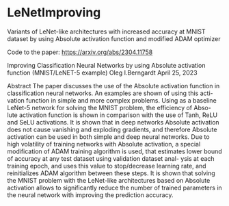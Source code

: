 # LeNetImproving
Variants of LeNet-like architectures with increased accuracy at MNIST dataset by using Absolute activation function and modified ADAM optimizer

Code to the paper: https://arxiv.org/abs/2304.11758

Improving Classification Neural Networks by
using Absolute activation function
(MNIST/LeNET-5 example)
Oleg I.Berngardt
April 25, 2023

Abstract
The paper discusses the use of the Absolute activation function in
classification neural networks. An examples are shown of using this acti-
vation function in simple and more complex problems. Using as a baseline
LeNet-5 network for solving the MNIST problem, the efficiency of Abso-
lute activation function is shown in comparison with the use of Tanh,
ReLU and SeLU activations. It is shown that in deep networks Absolute
activation does not cause vanishing and exploding gradients, and therefore
Absolute activation can be used in both simple and deep neural networks.
Due to high volatility of training networks with Absolute activation, a
special modification of ADAM training algorithm is used, that estimates
lower bound of accuracy at any test dataset using validation dataset anal-
ysis at each training epoch, and uses this value to stop/decrease learning
rate, and reinitializes ADAM algorithm between these steps. It is shown
that solving the MNIST problem with the LeNet-like architectures based
on Absolute activation allows to significantly reduce the number of trained
parameters in the neural network with improving the prediction accuracy.

